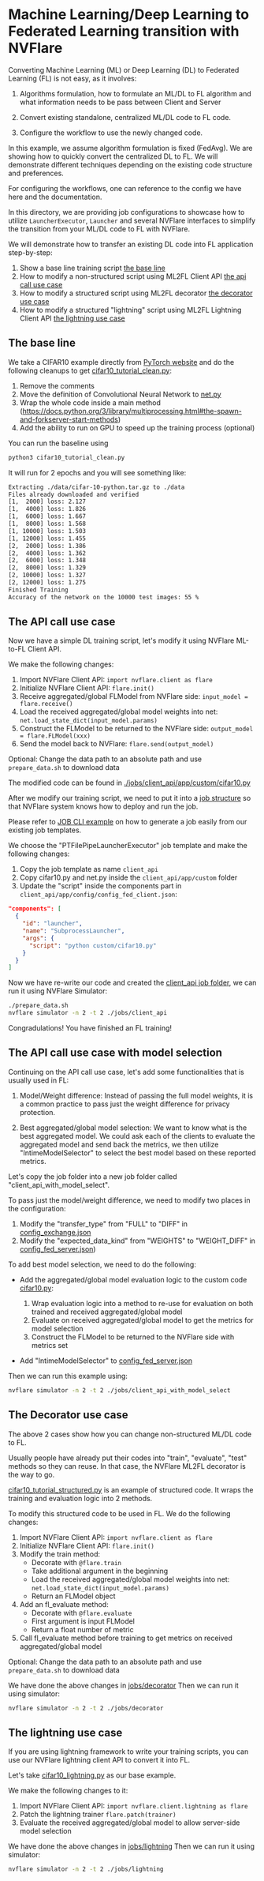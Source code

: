 # Machine Learning/Deep Learning to Federated Learning transition with NVFlare

Converting Machine Learning (ML) or Deep Learning (DL) to Federated Learning (FL) is not easy, as it involves:

1. Algorithms formulation, how to formulate an ML/DL to FL algorithm and what information needs to be pass between Client and Server

2. Convert existing standalone, centralized ML/DL code to FL code.

3. Configure the workflow to use the newly changed code.

In this example, we assume algorithm formulation is fixed (FedAvg).
We are showing how to quickly convert the centralized DL to FL.
We will demonstrate different techniques depending on the existing code structure and preferences.

For configuring the workflows, one can reference to the config we have here and the documentation.

In this directory, we are providing job configurations to showcase how to utilize 
`LauncherExecutor`, `Launcher` and several NVFlare interfaces to simplify the
transition from your ML/DL code to FL with NVFlare.

We will demonstrate how to transfer an existing DL code into FL application step-by-step:

  1. Show a base line training script [the base line](#the-base-line)
  2. How to modify a non-structured script using ML2FL Client API [the api call use case](#the-api-call-use-case)
  3. How to modify a structured script using ML2FL decorator [the decorator use case](#the-decorator-use-case)
  4. How to modify a structured "lightning" script using ML2FL Lightning Client API [the lightning use case](#the-lightning-use-case)

## The base line

We take a CIFAR10 example directly from [PyTorch website](https://github.com/pytorch/tutorials/blob/main/beginner_source/blitz/cifar10_tutorial.py) and do the following cleanups to get [cifar10_tutorial_clean.py](./cifar10_tutorial_clean.py):

1. Remove the comments
2. Move the definition of Convolutional Neural Network to [net.py](./net.py)
3. Wrap the whole code inside a main method (https://docs.python.org/3/library/multiprocessing.html#the-spawn-and-forkserver-start-methods)
4. Add the ability to run on GPU to speed up the training process (optional)

You can run the baseline using

```bash
python3 cifar10_tutorial_clean.py
```

It will run for 2 epochs and you will see something like:

```bash
Extracting ./data/cifar-10-python.tar.gz to ./data
Files already downloaded and verified
[1,  2000] loss: 2.127
[1,  4000] loss: 1.826
[1,  6000] loss: 1.667
[1,  8000] loss: 1.568
[1, 10000] loss: 1.503
[1, 12000] loss: 1.455
[2,  2000] loss: 1.386
[2,  4000] loss: 1.362
[2,  6000] loss: 1.348
[2,  8000] loss: 1.329
[2, 10000] loss: 1.327
[2, 12000] loss: 1.275
Finished Training
Accuracy of the network on the 10000 test images: 55 %
```

## The API call use case

Now we have a simple DL training script, let's modify it using NVFlare ML-to-FL Client API.

We make the following changes:

1. Import NVFlare Client API: ```import nvflare.client as flare```
2. Initialize NVFlare Client API: ```flare.init()```
3. Receive aggregated/global FLModel from NVFlare side: ```input_model = flare.receive()```
4. Load the received aggregated/global model weights into net: ```net.load_state_dict(input_model.params)``` 
5. Construct the FLModel to be returned to the NVFlare side: ```output_model = flare.FLModel(xxx)```
6. Send the model back to NVFlare: ```flare.send(output_model)```

Optional: Change the data path to an absolute path and use ```prepare_data.sh``` to download data

The modified code can be found in [./jobs/client_api/app/custom/cifar10.py](./jobs/client_api/app/custom/cifar10.py)

After we modify our training script, we need to put it into a [job structure](https://nvflare.readthedocs.io/en/latest/real_world_fl/job.html) so that NVFlare system knows how to deploy and run the job.

Please refer to [JOB CLI example](TODO) on how to generate a job easily from our existing job templates.

We choose the "PTFilePipeLauncherExecutor" job template and make the following changes:

1. Copy the job template as name ```client_api```
2. Copy cifar10.py and net.py inside the ```client_api/app/custom``` folder
3. Update the "script" inside the components part in ```client_api/app/config/config_fed_client.json```:
```json
"components": [
  {
    "id": "launcher",
    "name": "SubprocessLauncher",
    "args": {
      "script": "python custom/cifar10.py"
    }
  }
]
```

Now we have re-write our code and created the [client_api job folder](./jobs/client_api/), we can run it using NVFlare Simulator:

```bash
./prepare_data.sh
nvflare simulator -n 2 -t 2 ./jobs/client_api
```

Congradulations! You have finished an FL training!

## The API call use case with model selection

Continuing on the API call use case, let's add some functionalities that is usually used in FL:

1. Model/Weight difference: Instead of passing the full model weights, it is a common practice to pass just the weight difference
    for privacy protection.

2. Best aggregated/global model selection: We want to know what is the best aggregated model. We could ask each of the clients to evaluate the aggregated model and send back the metrics, we then utilize "IntimeModelSelector" to select the best model based on these reported metrics.

Let's copy the job folder into a new job folder called "client_api_with_model_select".

To pass just the model/weight difference, we need to modify two places in the configuration:

1. Modify the "transfer_type" from "FULL" to "DIFF" in [config_exchange.json](./jobs/client_api_with_model_select/app/config/config_exchange.json) 
2. Modify the "expected_data_kind" from "WEIGHTS" to "WEIGHT_DIFF" in [config_fed_server.json](./jobs/client_api_with_model_select/app/config/config_fed_server.json))


To add best model selection, we need to do the following:

- Add the aggregated/global model evaluation logic to the custom code [cifar10.py](./jobs/client_api_with_model_select/app/custom/cifar10.py):
    1. Wrap evaluation logic into a method to re-use for evaluation on both trained and received aggregated/global model
    2. Evaluate on received aggregated/global model to get the metrics for model selection
    3. Construct the FLModel to be returned to the NVFlare side with metrics set 

- Add "IntimeModelSelector" to [config_fed_server.json](./jobs/client_api_with_model_select/app/config/config_fed_server.json)

Then we can run this example using:

```bash
nvflare simulator -n 2 -t 2 ./jobs/client_api_with_model_select
```

## The Decorator use case

The above 2 cases show how you can change non-structured ML/DL code to FL.

Usually people have already put their codes into "train", "evaluate", "test" methods so they can reuse.
In that case, the NVFlare ML2FL decorator is the way to go.

[cifar10_tutorial_structured.py](./cifar10_tutorial_structured.py) is an example of structured code. It wraps the training and evaluation logic into 2 methods.

To modify this structured code to be used in FL.
We do the following changes:

1. Import NVFlare Client API: ```import nvflare.client as flare```
2. Initialize NVFlare Client API: ```flare.init()```
3. Modify the train method:
    - Decorate with ```@flare.train```
    - Take additional argument in the beginning
    - Load the received aggregated/global model weights into net: ```net.load_state_dict(input_model.params)```
    - Return an FLModel object
4. Add an fl_evaluate method:
    - Decorate with ```@flare.evaluate```
    - First argument is input FLModel
    - Return a float number of metric
5. Call fl_evaluate method before training to get metrics on received aggregated/global model

Optional: Change the data path to an absolute path and use ```prepare_data.sh``` to download data

We have done the above changes in [jobs/decorator](./jobs/decorator/)
Then we can run it using simulator:

```bash
nvflare simulator -n 2 -t 2 ./jobs/decorator
```

## The lightning use case
If you are using lightning framework to write your training scripts, you can use our NVFlare lightning client API to convert it into FL.

Let's take [cifar10_lightning.py](./cifar10_lightning.py) as our base example.

We make the following changes to it:

1. Import NVFlare Client API: ```import nvflare.client.lightning as flare```
2. Patch the lightning trainer ```flare.patch(trainer)```
3. Evaluate the received aggregated/global model to allow server-side model selection

We have done the above changes in [jobs/lightning](./jobs/lightning/)
Then we can run it using simulator:

```bash
nvflare simulator -n 2 -t 2 ./jobs/lightning
```
